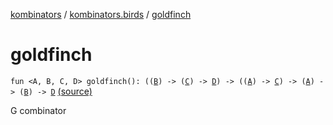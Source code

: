 [kombinators](../index.md) / [kombinators.birds](index.md) / [goldfinch](./goldfinch.md)

# goldfinch

`fun <A, B, C, D> goldfinch(): ((`[`B`](goldfinch.md#B)`) -> (`[`C`](goldfinch.md#C)`) -> `[`D`](goldfinch.md#D)`) -> ((`[`A`](goldfinch.md#A)`) -> `[`C`](goldfinch.md#C)`) -> (`[`A`](goldfinch.md#A)`) -> (`[`B`](goldfinch.md#B)`) -> `[`D`](goldfinch.md#D) [(source)](https://github.com/pardom/kombinators/tree/master/src/main/kotlin/kombinators/birds/goldfinch.kt#L6)

G combinator

